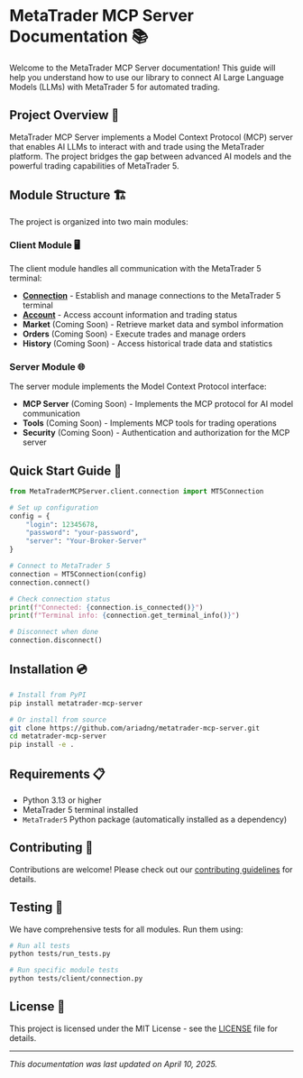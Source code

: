 # MetaTrader MCP Server Documentation 📚

Welcome to the MetaTrader MCP Server documentation! This guide will help you understand how to use our library to connect AI Large Language Models (LLMs) with MetaTrader 5 for automated trading.

## Project Overview 🌟

MetaTrader MCP Server implements a Model Context Protocol (MCP) server that enables AI LLMs to interact with and trade using the MetaTrader platform. The project bridges the gap between advanced AI models and the powerful trading capabilities of MetaTrader 5.

## Module Structure 🏗️

The project is organized into two main modules:

### Client Module 🖥️

The client module handles all communication with the MetaTrader 5 terminal:

- [**Connection**](client/connection.md) - Establish and manage connections to the MetaTrader 5 terminal
- [**Account**](client/account.md) - Access account information and trading status
- **Market** (Coming Soon) - Retrieve market data and symbol information
- **Orders** (Coming Soon) - Execute trades and manage orders
- **History** (Coming Soon) - Access historical trade data and statistics

### Server Module 🌐

The server module implements the Model Context Protocol interface:

- **MCP Server** (Coming Soon) - Implements the MCP protocol for AI model communication
- **Tools** (Coming Soon) - Implements MCP tools for trading operations
- **Security** (Coming Soon) - Authentication and authorization for the MCP server

## Quick Start Guide 🚀

```python
from MetaTraderMCPServer.client.connection import MT5Connection

# Set up configuration
config = {
    "login": 12345678,
    "password": "your-password",
    "server": "Your-Broker-Server"
}

# Connect to MetaTrader 5
connection = MT5Connection(config)
connection.connect()

# Check connection status
print(f"Connected: {connection.is_connected()}")
print(f"Terminal info: {connection.get_terminal_info()}")

# Disconnect when done
connection.disconnect()
```

## Installation 💿

```bash
# Install from PyPI
pip install metatrader-mcp-server

# Or install from source
git clone https://github.com/ariadng/metatrader-mcp-server.git
cd metatrader-mcp-server
pip install -e .
```

## Requirements 📋

- Python 3.13 or higher
- MetaTrader 5 terminal installed
- `MetaTrader5` Python package (automatically installed as a dependency)

## Contributing 🤝

Contributions are welcome! Please check out our [contributing guidelines](../CONTRIBUTING.md) for details.

## Testing 🧪

We have comprehensive tests for all modules. Run them using:

```bash
# Run all tests
python tests/run_tests.py

# Run specific module tests
python tests/client/connection.py
```

## License 📄

This project is licensed under the MIT License - see the [LICENSE](../LICENSE) file for details.

---

*This documentation was last updated on April 10, 2025.*
